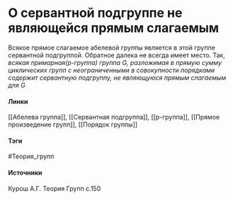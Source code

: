 # О сервантной подгруппе не являющейся прямым слагаемым
Всякое прямое слагаемое абелевой группы является в этой группе сервантной подгруппой. Обратное далека не всегда имеет место.
Так, *всякая примарная($p$-группа) группа $G$, разложимая в прямую сумму циклических групп с неограниченными в совокупности порядками содержит сервантную подгруппу, не являющуюся прямым слагаемым для $G$*

#### Линки
 [[Абелева группа]],
 [[Сервантная подгруппа]],
 [[p-группа]],
 [[Прямое произведение групп]],
 [[Порядок группы]]
#### Тэги
 #Теория_групп 
#### Источники
 Курош А.Г. Теория Групп с.150